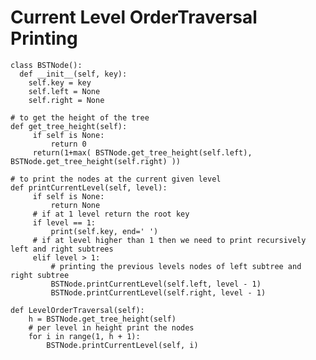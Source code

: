 # Current Level OrderTraversal Printing


    class BSTNode():
      def __init__(self, key):
        self.key = key
        self.left = None
        self.right = None

    # to get the height of the tree
    def get_tree_height(self):
         if self is None:
             return 0
         return(1+max( BSTNode.get_tree_height(self.left), BSTNode.get_tree_height(self.right) ))

    # to print the nodes at the current given level
    def printCurrentLevel(self, level):
         if self is None:
             return None
         # if at 1 level return the root key
         if level == 1:
             print(self.key, end=' ')
         # if at level higher than 1 then we need to print recursively left and right subtrees
         elif level > 1:
             # printing the previous levels nodes of left subtree and right subtree
             BSTNode.printCurrentLevel(self.left, level - 1)
             BSTNode.printCurrentLevel(self.right, level - 1)

    def LevelOrderTraversal(self):
        h = BSTNode.get_tree_height(self)
        # per level in height print the nodes
        for i in range(1, h + 1):
            BSTNode.printCurrentLevel(self, i)
